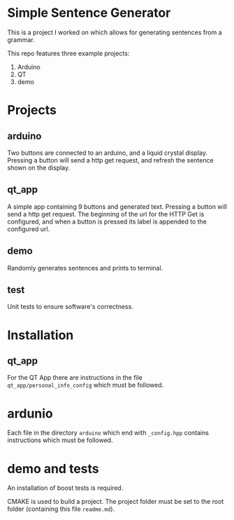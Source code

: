 # Simple Sentence Generator
This is a project I worked on which allows for generating sentences from a grammar.

This repo features three example projects:

1. Arduino
2. QT
3. demo

# Projects
## arduino
Two buttons are connected to an arduino, and a liquid crystal display. Pressing a button will send a http get request, and refresh the sentence shown on the display.

## qt_app
A simple app containing 9 buttons and generated text. Pressing a button will send a http get request. The beginning of the url for the HTTP Get is configured, and when a button is pressed its label is appended to the configured url.

## demo
Randomly generates sentences and prints to terminal.

## test
Unit tests to ensure software's correctness.

# Installation

## qt_app
For the QT App there are instructions in the file `qt_app/personal_info_config` which must be followed.

# ardunio
Each file in the directory `arduino` which end with `_config.hpp` contains instructions which must be followed.

# demo and tests
An installation of boost tests is required.

CMAKE is used to build a project. The project folder must be set to the root folder (containing this file `readme.md`).